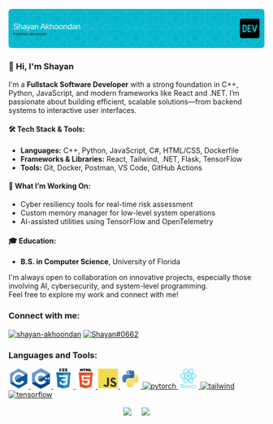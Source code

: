 ![Header](./github-header-image.png)

### 👋 Hi, I'm Shayan

I'm a **Fullstack Software Developer** with a strong foundation in C++, Python, JavaScript, and modern frameworks like React and .NET. I’m passionate about building efficient, scalable solutions—from backend systems to interactive user interfaces.

#### 🛠️ Tech Stack & Tools:
- **Languages:** C++, Python, JavaScript, C#, HTML/CSS, Dockerfile  
- **Frameworks & Libraries:** React, Tailwind, .NET, Flask, TensorFlow  
- **Tools:** Git, Docker, Postman, VS Code, GitHub Actions  

#### 🔭 What I’m Working On:
- Cyber resiliency tools for real-time risk assessment  
- Custom memory manager for low-level system operations  
- AI-assisted utilities using TensorFlow and OpenTelemetry  

#### 🎓 Education:
- **B.S. in Computer Science**, University of Florida

I'm always open to collaboration on innovative projects, especially those involving AI, cybersecurity, and system-level programming.  
Feel free to explore my work and connect with me!

<h3 align="left">Connect with me:</h3>
<p align="left">
<a href="https://linkedin.com/in/shayan-akhoondan" target="blank"><img align="center" src="https://raw.githubusercontent.com/rahuldkjain/github-profile-readme-generator/master/src/images/icons/Social/linked-in-alt.svg" alt="shayan-akhoondan" height="30" width="40" /></a>
<a href="https://discord.gg/Shayan#0662" target="blank"><img align="center" src="https://raw.githubusercontent.com/rahuldkjain/github-profile-readme-generator/master/src/images/icons/Social/discord.svg" alt="Shayan#0662" height="30" width="40" /></a>
</p>

<h3 align="left">Languages and Tools:</h3>
<p align="left"> <a href="https://www.cprogramming.com/" target="_blank" rel="noreferrer"> <img src="https://raw.githubusercontent.com/devicons/devicon/master/icons/c/c-original.svg" alt="c" width="40" height="40"/> </a> <a href="https://www.w3schools.com/cpp/" target="_blank" rel="noreferrer"> <img src="https://raw.githubusercontent.com/devicons/devicon/master/icons/cplusplus/cplusplus-original.svg" alt="cplusplus" width="40" height="40"/> </a> <a href="https://www.w3schools.com/css/" target="_blank" rel="noreferrer"> <img src="https://raw.githubusercontent.com/devicons/devicon/master/icons/css3/css3-original-wordmark.svg" alt="css3" width="40" height="40"/> </a> <a href="https://www.w3.org/html/" target="_blank" rel="noreferrer"> <img src="https://raw.githubusercontent.com/devicons/devicon/master/icons/html5/html5-original-wordmark.svg" alt="html5" width="40" height="40"/> </a> <a href="https://developer.mozilla.org/en-US/docs/Web/JavaScript" target="_blank" rel="noreferrer"> <img src="https://raw.githubusercontent.com/devicons/devicon/master/icons/javascript/javascript-original.svg" alt="javascript" width="40" height="40"/> </a> <a href="https://www.python.org" target="_blank" rel="noreferrer"> <img src="https://raw.githubusercontent.com/devicons/devicon/master/icons/python/python-original.svg" alt="python" width="40" height="40"/> </a> <a href="https://pytorch.org/" target="_blank" rel="noreferrer"> <img src="https://www.vectorlogo.zone/logos/pytorch/pytorch-icon.svg" alt="pytorch" width="40" height="40"/> </a> <a href="https://reactjs.org/" target="_blank" rel="noreferrer"> <img src="https://raw.githubusercontent.com/devicons/devicon/master/icons/react/react-original-wordmark.svg" alt="react" width="40" height="40"/> </a> <a href="https://tailwindcss.com/" target="_blank" rel="noreferrer"> <img src="https://www.vectorlogo.zone/logos/tailwindcss/tailwindcss-icon.svg" alt="tailwind" width="40" height="40"/> </a> <a href="https://www.tensorflow.org" target="_blank" rel="noreferrer"> <img src="https://www.vectorlogo.zone/logos/tensorflow/tensorflow-icon.svg" alt="tensorflow" width="40" height="40"/> </a> </p>

<p align="center">
  <img align="center" src="https://github-readme-stats.vercel.app/api/top-langs?username=shayan414&show_icons=true&locale=en&layout=compact&bg_color=000000&text_color=ffffff&title_color=33DFFF" />
  &nbsp;&nbsp;&nbsp;
  <img align="center" src="https://github-readme-streak-stats.herokuapp.com/?user=shayan414&background=000000&currStreakLabel=66EFFF&currStreakNum=66EFFF&sideNums=66EFFF&sideLabels=66EFFF&dates=66EFFF&ring=66EFFF&fire=66EFFF&stroke=ffffff&height=195" style="max-width: 51%;" />
</p>

